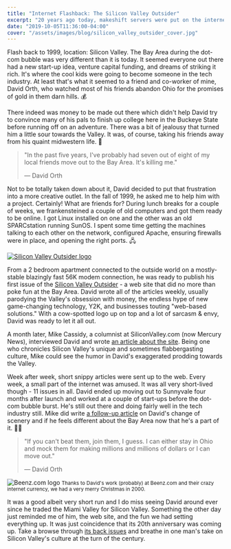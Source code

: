 ```yaml
---
title: "Internet Flashback: The Silicon Valley Outsider"
excerpt: "20 years ago today, makeshift servers were put on the internet and a little web site built with tables, font tags, and a whole lot of snark appeared. And it changed... very little."
date: "2019-10-05T11:36:00-04:00"
cover: "/assets/images/blog/silicon_valley_outsider_cover.jpg"
---
```


Flash back to 1999, location: Silicon Valley. The Bay Area during the dot-com bubble was very different than it is today. It seemed everyone out there had a new start-up idea, venture capital funding, and dreams of striking it rich. It's where the cool kids were going to become someone in the tech industry. At least that's what it seemed to a friend and co-worker of mine, David Orth, who watched most of his friends abandon Ohio for the promises of gold in them darn hills. 💰

There indeed was money to be made out there which didn't help David try to convince many of his pals to finish up college here in the Buckeye State before running off on an adventure. There was a bit of jealousy that turned him a little sour towards the Valley. It was, of course, taking his friends away from his quaint midwestern life. 🐄

> "In the past five years, I've probably had seven out of eight of my local friends move out to the Bay Area. It's killing me."
>
> &mdash; David Orth

Not to be totally taken down about it, David decided to put that frustration into a more creative outlet. In the fall of 1999, he asked me to help him with a project. Certainly! What are friends for? During lunch breaks for a couple of weeks, we frankensteined a couple of old computers and got them ready to be online. I got Linux installed on one and the other was an old SPARCstation running SunOS. I spent some time getting the machines talking to each other on the network, configured Apache, ensuring firewalls were in place, and opening the right ports. 🖧

[![Silicon Valley Outsider logo](/assets/images/blog/svo-logo.jpg)](http://yiffy.com/siliconvalley/)

From a 2 bedroom apartment connected to the outside world on a mostly-stable blazingly fast 56K modem connection, he was ready to publish his first issue of the [Silicon Valley Outsider](http://yiffy.com/siliconvalley/) - a web site that did no more than poke fun at the Bay Area. David wrote all of the articles weekly, usually parodying the Valley's obsession with money, the endless hype of new game-changing technology, Y2K, and businesses touting "web-based solutions." With a cow-spotted logo up on top and a lot of sarcasm & envy, David was ready to let it all out.

A month later, Mike Cassidy, a columnist at SiliconValley.com (now Mercury News), interviewed David and wrote [an article about the site](https://web.archive.org/web/19991127150259/http://www.mercurycenter.com/svtech/columns/dispatches/docs/mc110799.htm). Being one who chronicles Silicon Valley's unique and sometimes flabbergasting culture, Mike could see the humor in David's exaggerated prodding towards the Valley.

Week after week, short snippy articles were sent up to the web. Every week, a small part of the internet was amused. It was all very short-lived though - 11 issues in all. David ended up moving out to Sunnyvale four months after launch and worked at a couple of start-ups before the dot-com bubble burst. He's still out there and doing fairly well in the tech industry still. Mike did write [a follow-up article](https://web.archive.org/web/20000610031628/http://www.mercurycenter.com/svtech/columns/dispatches/docs/mc022700.htm) on David's change of scenery and if he feels different about the Bay Area now that he's a part of it. 🤷‍♂️

> "If you can't beat them, join them, I guess. I can either stay in Ohio and mock them for making millions and millions of dollars or I can move out."
>
> &mdash; David Orth

<div class="article_aside">
  <img src="/assets/images/blog/Beenz.com-logo.png" alt="Beenz.com logo" title="Beenz.com logo">
  <small>Thanks to David's work (probably) at Beenz.com and their crazy internet currency, we had a very merry Christmas in 2000.</small>
</div>

It was a good albeit very short run and I do miss seeing David around ever since he traded the Miami Valley for Silicon Valley. Something the other day just reminded me of him, the web site, and the fun we had setting everything up. It was just coincidence that its 20th anniversary was coming up. Take a browse through [its back issues](http://yiffy.com/siliconvalley/backissues.html) and breathe in one man's take on Silicon Valley's culture at the turn of the century.
